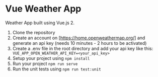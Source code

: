 # Vue Weather App
Weather App built using Vue.js 2.
1. Clone the repository
2. Create an account on [https://home.openweathermap.org/] and generate an api key (needs 10 minutes - 2 hours to be activated)
3. Create a .env file in the root directory and add your api key like this: 
   ``` VUE_APP_OPEN_WEATHER_API_KEY=<your_api_key>```
4. Setup your project using ```npm install```
5. Run your project ```npm run serve```
6. Run the unit tests using ```npm run test:unit```

